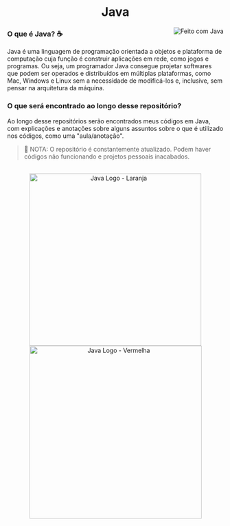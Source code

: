 <h1 align="center"> Java </h1>

<img align="right" alt="Feito com Java" src="https://img.shields.io/badge/Feito_com-Java-EF3D43?style=for-the-badge&logo=coffeescript&logoColor=EF3D43"/>

<h3> O que é Java? ☕ </h3>
<p> Java é uma linguagem de programação orientada a objetos e plataforma de computação cuja função é construir aplicações em rede, como jogos e programas. Ou seja, um programador Java consegue projetar softwares que podem ser operados e distribuídos em múltiplas plataformas, como Mac, Windows e Linux sem a necessidade de modificá-los e, inclusive, sem pensar na arquitetura da máquina. </p>

<h3> O que será encontrado ao longo desse repositório? </h3>
<p> Ao longo desse repositórios serão encontrados meus códigos em Java, com explicações e anotações sobre alguns assuntos sobre o que é utilizado nos códigos, como uma "aula/anotação". </p>

>🛑 NOTA: O repositório é constantemente atualizado. Podem haver códigos não funcionando e projetos pessoais inacabados.

<br>

<div align="center">   
<img height="400em" alt="Java Logo - Laranja" src="https://logospng.org/download/java/logo-java-512.png"/>
<img height="401em" alt="Java Logo - Vermelha" src="https://www.celsonunes.com.br/wp-content/uploads/2018/05/java-logo.png"/>
</div>
